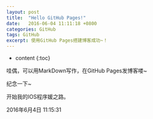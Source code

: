 ```yaml
---
layout: post
title:  "Hello GitHub Pages!"
date:   2016-06-04 11:11:18 +0800
categories: GitHub
tags: GitHub
excerpt: 使用GitHub Pages搭建博客成功~！
---
```


* content
{:toc}





哇偶，可以用MarkDown写作，在GitHub Pages发博客喽~

纪念一下~

开始我的IOS程序媛之路。

2016年6月4日 11:15:31

